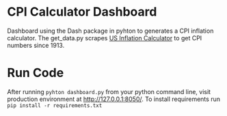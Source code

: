# CPI Calculator Dashboard

Dashboard using the Dash package in pyhton to generates a CPI inflation calculator. The get_data.py scrapes [US Inflation Calculator](https://www.usinflationcalculator.com/inflation/consumer-price-index-and-annual-percent-changes-from-1913-to-2008/) to get CPI numbers since 1913.

# Run Code
After running ```pyhton dashboard.py``` from your python command line, visit production environment at http://127.0.0.1:8050/.
To install requirements run ```pip install -r requirements.txt```